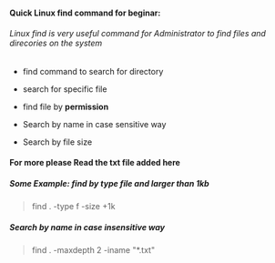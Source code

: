 #### Quick Linux find command for beginar:
###### Linux find is very useful command for _Administrator_ to find files and direcories on the system

- find command to search for directory

- search for specific file 

- find file by __permission__

- Search by name in case sensitive way

- Search by file size


#### For more please Read the txt file added here

##### Some Example: find by type file and larger than 1kb

> find . -type f -size +1k

##### Search by name in case insensitive way

> find . -maxdepth 2 -iname "*.txt"








